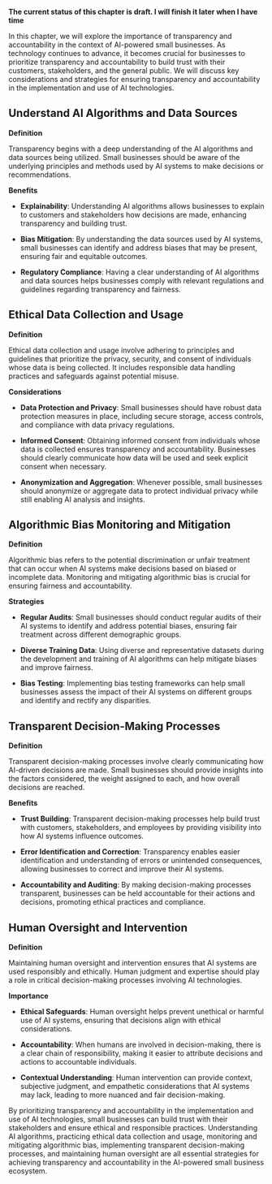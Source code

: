 **The current status of this chapter is draft. I will finish it later when I have time**

In this chapter, we will explore the importance of transparency and accountability in the context of AI-powered small businesses. As technology continues to advance, it becomes crucial for businesses to prioritize transparency and accountability to build trust with their customers, stakeholders, and the general public. We will discuss key considerations and strategies for ensuring transparency and accountability in the implementation and use of AI technologies.

Understand AI Algorithms and Data Sources
-----------------------------------------

**Definition**

Transparency begins with a deep understanding of the AI algorithms and data sources being utilized. Small businesses should be aware of the underlying principles and methods used by AI systems to make decisions or recommendations.

**Benefits**

* **Explainability**: Understanding AI algorithms allows businesses to explain to customers and stakeholders how decisions are made, enhancing transparency and building trust.

* **Bias Mitigation**: By understanding the data sources used by AI systems, small businesses can identify and address biases that may be present, ensuring fair and equitable outcomes.

* **Regulatory Compliance**: Having a clear understanding of AI algorithms and data sources helps businesses comply with relevant regulations and guidelines regarding transparency and fairness.

Ethical Data Collection and Usage
---------------------------------

**Definition**

Ethical data collection and usage involve adhering to principles and guidelines that prioritize the privacy, security, and consent of individuals whose data is being collected. It includes responsible data handling practices and safeguards against potential misuse.

**Considerations**

* **Data Protection and Privacy**: Small businesses should have robust data protection measures in place, including secure storage, access controls, and compliance with data privacy regulations.

* **Informed Consent**: Obtaining informed consent from individuals whose data is collected ensures transparency and accountability. Businesses should clearly communicate how data will be used and seek explicit consent when necessary.

* **Anonymization and Aggregation**: Whenever possible, small businesses should anonymize or aggregate data to protect individual privacy while still enabling AI analysis and insights.

Algorithmic Bias Monitoring and Mitigation
------------------------------------------

**Definition**

Algorithmic bias refers to the potential discrimination or unfair treatment that can occur when AI systems make decisions based on biased or incomplete data. Monitoring and mitigating algorithmic bias is crucial for ensuring fairness and accountability.

**Strategies**

* **Regular Audits**: Small businesses should conduct regular audits of their AI systems to identify and address potential biases, ensuring fair treatment across different demographic groups.

* **Diverse Training Data**: Using diverse and representative datasets during the development and training of AI algorithms can help mitigate biases and improve fairness.

* **Bias Testing**: Implementing bias testing frameworks can help small businesses assess the impact of their AI systems on different groups and identify and rectify any disparities.

Transparent Decision-Making Processes
-------------------------------------

**Definition**

Transparent decision-making processes involve clearly communicating how AI-driven decisions are made. Small businesses should provide insights into the factors considered, the weight assigned to each, and how overall decisions are reached.

**Benefits**

* **Trust Building**: Transparent decision-making processes help build trust with customers, stakeholders, and employees by providing visibility into how AI systems influence outcomes.

* **Error Identification and Correction**: Transparency enables easier identification and understanding of errors or unintended consequences, allowing businesses to correct and improve their AI systems.

* **Accountability and Auditing**: By making decision-making processes transparent, businesses can be held accountable for their actions and decisions, promoting ethical practices and compliance.

Human Oversight and Intervention
--------------------------------

**Definition**

Maintaining human oversight and intervention ensures that AI systems are used responsibly and ethically. Human judgment and expertise should play a role in critical decision-making processes involving AI technologies.

**Importance**

* **Ethical Safeguards**: Human oversight helps prevent unethical or harmful use of AI systems, ensuring that decisions align with ethical considerations.

* **Accountability**: When humans are involved in decision-making, there is a clear chain of responsibility, making it easier to attribute decisions and actions to accountable individuals.

* **Contextual Understanding**: Human intervention can provide context, subjective judgment, and empathetic considerations that AI systems may lack, leading to more nuanced and fair decision-making.

By prioritizing transparency and accountability in the implementation and use of AI technologies, small businesses can build trust with their stakeholders and ensure ethical and responsible practices. Understanding AI algorithms, practicing ethical data collection and usage, monitoring and mitigating algorithmic bias, implementing transparent decision-making processes, and maintaining human oversight are all essential strategies for achieving transparency and accountability in the AI-powered small business ecosystem.
